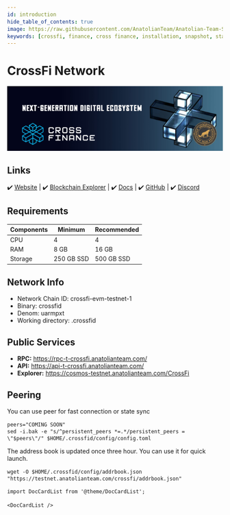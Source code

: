 ```yaml
---
id: introduction
hide_table_of_contents: true
image: https://raw.githubusercontent.com/AnatolianTeam/Anatolian-Team-Services/main/docs/Testnet/Cosmos-Ecosystem/crossfi/img/CrossFi-Service-Cover.jpg
keywords: [crossfi, finance, cross finance, installation, snapshot, statesync, update]
---
```

# CrossFi Network 

![Chain4Energy](./img/CrossFi-Service.jpg)

## Links
 ✔️ [Website](https://crossfi.org/) |
 ✔️ [Blockchain Explorer](https://cosmos-testnet.anatolianteam.com/CrossFi) |
 ✔️ [Docs](https://docs.crossfi.org) |
 ✔️ [GitHub](https://github.com/crossfichain) |
 ✔️ [Discord](https://discord.gg/crossfi)

## Requirements

| Components | Minimum | **Recommended** |
| ------------ | ------------ | ------------ |
| CPU |	4 | 4 |
| RAM	| 8 GB | 16 GB |
| Storage	| 250 GB SSD | 500 GB SSD |

## Network Info 
* Network Chain ID: crossfi-evm-testnet-1
* Binary: crossfid
* Denom: uarmpxt
* Working directory: .crossfid

## Public Services
* **RPC:** https://rpc-t-crossfi.anatolianteam.com/ 
* **API:** https://api-t-crossfi.anatolianteam.com/
* **Explorer:** https://cosmos-testnet.anatolianteam.com/CrossFi

## Peering
You can use peer for fast connection or state sync 
```shell
peers="COMING SOON"
sed -i.bak -e "s/^persistent_peers *=.*/persistent_peers = \"$peers\"/" $HOME/.crossfid/config/config.toml
```
The address book is updated once three hour. You can use it for quick launch.
```shell
wget -O $HOME/.crossfid/config/addrbook.json "https://testnet.anatolianteam.com/crossfi/addrbook.json"
```

```mdx-code-block
import DocCardList from '@theme/DocCardList';

<DocCardList />
```
